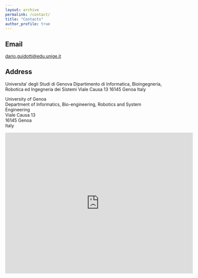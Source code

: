 ```yaml
---
layout: archive
permalink: /contact/
title: "Contacts"
author_profile: true
---
```


## Email

dario.guidotti@edu.unige.it

## Address
Universita’ degli Studi di Genova
Dipartimento di Informatica, Bioingegneria, Robotica ed Ingegneria dei Sistemi
Viale Causa 13
16145 Genoa
Italy

University of Genoa <br/>
Department of Informatics, Bio-engineering, Robotics and System Engineering <br/>
Viale Causa 13 <br/>
16145 Genoa <br/>
Italy


<iframe src="https://www.google.it/maps/place/Viale+Francesco+Causa,+13,+16145+Genova+GE/@44.4017636,8.9586393,498m/data=!3m1!1e3!4m5!3m4!1s0x12d343a3a051e717:0x1207fced37146fd0!8m2!3d44.4017564!4d8.960564" width="600" height="450" frameborder="0" style="border:0;" allowfullscreen=""></iframe>


